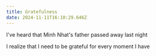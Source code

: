 ```yaml
---
title: Gratefulness
date: 2024-11-11T16:10:29.646Z
---
```


I've heard that Minh Nhat's father passed away last night

I realize that I need to be grateful for every moment I have
